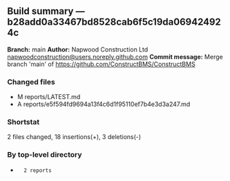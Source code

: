 ## Build summary — b28add0a33467bd8528cab6f5c19da069424924c

**Branch:** main
**Author:** Napwood Construction Ltd <napwoodconstruction@users.noreply.github.com>
**Commit message:** Merge branch 'main' of https://github.com/ConstructBMS/ConstructBMS

### Changed files
 - M	reports/LATEST.md
 - A	reports/e5f594fd9694a13f4c6d1f95110ef7b4e3d3a247.md

### Shortstat
 2 files changed, 18 insertions(+), 3 deletions(-)

### By top-level directory
 -       2 reports
